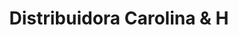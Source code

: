 ---
title: "Distribuidora Carolina & H"
url: /san-sebastian/distribuidora-carolina-und-h/
shop: general
---